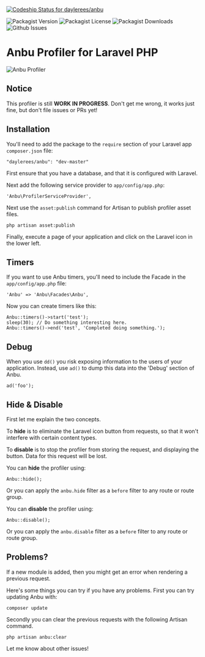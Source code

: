 [ ![Codeship Status for daylerees/anbu](https://www.codeship.io/projects/1657b700-1681-0132-af64-5ae52864a4c1/status?branch=master)](https://www.codeship.io/projects/33889)

![Packagist Version](http://img.shields.io/packagist/v/daylerees/anbu.svg?style=flat-square)
![Packagist License](http://img.shields.io/packagist/l/daylerees/anbu.svg?style=flat-square)
![Packagist Downloads](http://img.shields.io/packagist/dt/daylerees/anbu.svg?style=flat-square)
![Github Issues](http://img.shields.io/github/issues/daylerees/anbu.svg?style=flat-square)

# Anbu Profiler for Laravel PHP

![Anbu Profiler](https://raw.githubusercontent.com/daylerees/anbu/master/screenshot.png)

## Notice

This profiler is still **WORK IN PROGRESS**. Don't get me wrong, it works just fine, but don't file issues or PRs yet!

## Installation

You'll need to add the package to the `require` section of your Laravel app `composer.json` file:

    "daylerees/anbu": "dev-master"

First ensure that you have a database, and that it is configured with Laravel.

Next add the following service provider to `app/config/app.php`:

    'Anbu\ProfilerServiceProvider',

Next use the `asset:publish` command for Artisan to publish profiler asset files.

    php artisan asset:publish

Finally, execute a page of your application and click on the Laravel icon in the lower left.

## Timers

If you want to use Anbu timers, you'll need to include the Facade in the `app/config/app.php` file:

    'Anbu' => 'Anbu\Facades\Anbu',

Now you can create timers like this:

    Anbu::timers()->start('test');
    sleep(30); // Do something interesting here.
    Anbu::timers()->end('test', 'Completed doing something.');

## Debug

When you use `dd()` you risk exposing information to the users of your application. Instead, use `ad()` to dump this data into the 'Debug' section of Anbu.

    ad('foo');


## Hide & Disable

First let me explain the two concepts.

To **hide** is to eliminate the Laravel icon button from requests, so that it won't interfere with certain content types.

To **disable** is to stop the profiler from storing the request, and displaying the button. Data for this request will be lost.

You can **hide** the profiler using:

    Anbu::hide();

Or you can apply the `anbu.hide` filter as a `before` filter to any route or route group.

You can **disable** the profiler using:

    Anbu::disable();

Or you can apply the `anbu.disable` filter as a `before` filter to any route or route group.

## Problems?

If a new module is added, then you might get an error when rendering a previous request.

Here's some things you can try if you have any problems. First you can try updating Anbu with:

    composer update

Secondly you can clear the previous requests with the following Artisan command.

    php artisan anbu:clear

Let me know about other issues!

